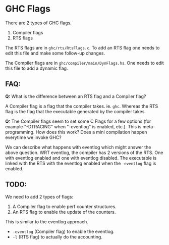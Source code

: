 # GHC Flags

There are 2 types of GHC flags.
1. Compiler flags
2. RTS flags

The RTS flags are in `ghc/rts/RtsFlags.c`.
To add an RTS flag one needs to edit this file and make some follow-up changes.

The Compiler flags are in `ghc/compiler/main/DynFlags.hs`.
One needs to edit this file to add a dynamic flag.

## FAQ:

**Q:** What is the difference between an RTS flag and a Compiler flag?

A Compiler flag is a flag that the compiler takes. ie. `ghc`. Whereas the RTS
flag is the flag that the executable generated by the compiler takes.


**Q:** The Compiler flags seem to set some C Flags for a few options (for
example "-DTRACING" when "-eventlog" is enabled, etc.). This is
meta-programming. How does this work? Does a mini compilation happen
everytime we invoke GHC?

We can describe what happens with eventlog which might answer the above
question. WRT eventlog, the compiler has 2 versions of the RTS. One with
eventlog enabled and one with eventlog disabled. The executable is linked with
the RTS with the eventlog enabled when the `-eventlog` flag is enabled.

## TODO:

We need to add 2 types of flags:
1. A Compiler flag to enable perf counter structures.
2. An RTS flag to enable the update of the counters.

This is similar to the eventlog approach.
- `-eventlog` (Compiler flag) to enable the eventlog.
- `-l` (RTS flag) to actually do the accounting.
